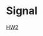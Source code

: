 # Signal

[HW2](https://github.com/julien1941/Signal/blob/master/GuillaumeCucu/Custinne_Beaulieu_Escalona_Homework_2.pdf)
